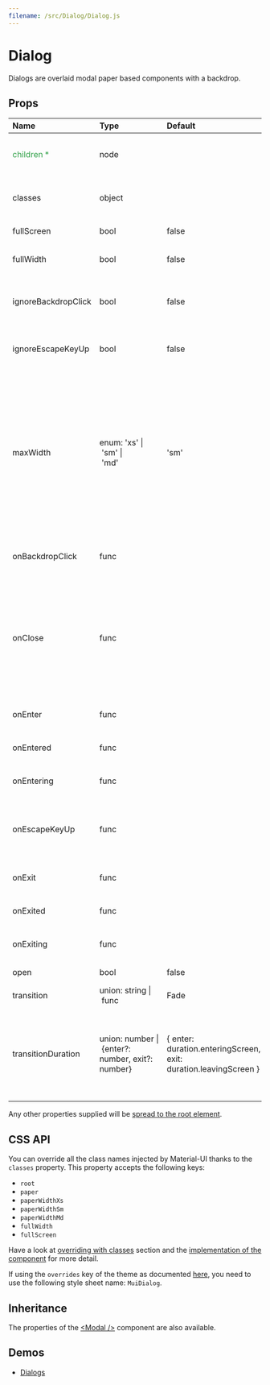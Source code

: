 ```yaml
---
filename: /src/Dialog/Dialog.js
---
```


<!--- This documentation is automatically generated, do not try to edit it. -->

# Dialog

Dialogs are overlaid modal paper based components with a backdrop.

## Props

| Name | Type | Default | Description |
|:-----|:-----|:--------|:------------|
| <span style="color: #31a148">children *</span> | node |  | Dialog children, usually the included sub-components. |
| classes | object |  | Useful to extend the style applied to components. |
| fullScreen | bool | false | If `true`, it will be full-screen |
| fullWidth | bool | false | If specified, stretches dialog to max width. |
| ignoreBackdropClick | bool | false | If `true`, clicking the backdrop will not fire the `onClose` callback. |
| ignoreEscapeKeyUp | bool | false | If `true`, hitting escape will not fire the `onClose` callback. |
| maxWidth | enum:&nbsp;'xs'&nbsp;&#124;<br>&nbsp;'sm'&nbsp;&#124;<br>&nbsp;'md'<br> | 'sm' | Determine the max width of the dialog. The dialog width grows with the size of the screen, this property is useful on the desktop where you might need some coherent different width size across your application. |
| onBackdropClick | func |  | Callback fired when the backdrop is clicked. |
| onClose | func |  | Callback fired when the component requests to be closed.<br><br>**Signature:**<br>`function(event: object) => void`<br>*event:* The event source of the callback |
| onEnter | func |  | Callback fired before the dialog enters. |
| onEntered | func |  | Callback fired when the dialog has entered. |
| onEntering | func |  | Callback fired when the dialog is entering. |
| onEscapeKeyUp | func |  | Callback fires when the escape key is released and the modal is in focus. |
| onExit | func |  | Callback fired before the dialog exits. |
| onExited | func |  | Callback fired when the dialog has exited. |
| onExiting | func |  | Callback fired when the dialog is exiting. |
| open | bool | false | If `true`, the Dialog is open. |
| transition | union:&nbsp;string&nbsp;&#124;<br>&nbsp;func<br> | Fade | Transition component. |
| transitionDuration | union:&nbsp;number&nbsp;&#124;<br>&nbsp;{enter?: number, exit?: number}<br> | { enter: duration.enteringScreen, exit: duration.leavingScreen } | The duration for the transition, in milliseconds. You may specify a single timeout for all transitions, or individually with an object. |

Any other properties supplied will be [spread to the root element](/guides/api#spread).

## CSS API

You can override all the class names injected by Material-UI thanks to the `classes` property.
This property accepts the following keys:
- `root`
- `paper`
- `paperWidthXs`
- `paperWidthSm`
- `paperWidthMd`
- `fullWidth`
- `fullScreen`

Have a look at [overriding with classes](/customization/overrides#overriding-with-classes) section
and the [implementation of the component](https://github.com/mui-org/material-ui/tree/v1-beta/src/Dialog/Dialog.js)
for more detail.

If using the `overrides` key of the theme as documented
[here](/customization/themes#customizing-all-instances-of-a-component-type),
you need to use the following style sheet name: `MuiDialog`.

## Inheritance

The properties of the [&lt;Modal /&gt;](/api/modal) component are also available.

## Demos

- [Dialogs](/demos/dialogs)

